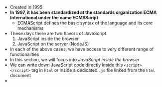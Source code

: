 - Created in 1995
- **In 1997, it has been standardized at the standards organization ECMA International under the name ECMSScript**
	- ECMAScript defines the basic syntax of the language and its core mechanisms
- These days there are two flavors of JavaScript:
	1. JavaScript inside the browser
	2. JavaScript on the server (NodeJS)
- In each of the above cases, we have access to very different range of functionalities
- In this section, we will focus into *JavaScript inside the browser*
- We can write down JavaScript code directly inside this `<script></script>` tag in `html` or inside a dedicated `.js` file linked from the `html` document
- 
